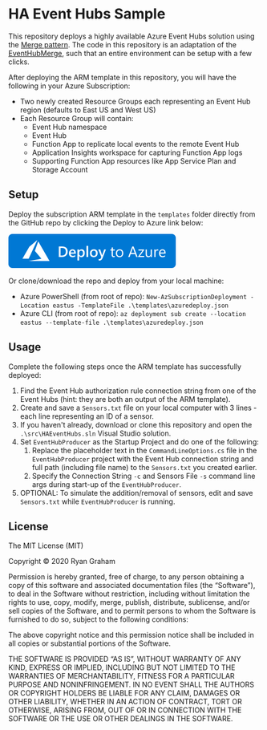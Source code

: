 # HA Event Hubs Sample

This repository deploys a highly available Azure Event Hubs solution using the [Merge pattern](https://docs.microsoft.com/en-us/azure/event-hubs/event-hubs-federation-patterns#merge). The code in this repository is an adaptation of the [EventHubMerge](https://github.com/Azure-Samples/azure-messaging-replication-dotnet/tree/main/functions/code/EventHubMerge), such that an entire environment can be setup with a few clicks.

After deploying the ARM template in this repository, you will have the following in your Azure Subscription:

- Two newly created Resource Groups each representing an Event Hub region (defaults to East US and West US)
- Each Resource Group will contain:
    - Event Hub namespace
    - Event Hub
    - Function App to replicate local events to the remote Event Hub
    - Application Insights workspace for capturing Function App logs
    - Supporting Function App resources like App Service Plan and Storage Account

## Setup

Deploy the subscription ARM template in the `templates` folder directly from the GitHub repo by clicking the Deploy to Azure link below:

[![Deploy To Azure](https://raw.githubusercontent.com/Azure/azure-quickstart-templates/master/1-CONTRIBUTION-GUIDE/images/deploytoazure.svg?sanitize=true)](https://portal.azure.com/#create/Microsoft.Template/uri/https%3A%2F%2Fraw.githubusercontent.com%2Frjygraham%2FHAEventHub%2Fmain%2Ftemplates%2Fazuredeploy.json)

Or clone/download the repo and deploy from your local machine:

- Azure PowerShell (from root of repo): `New-AzSubscriptionDeployment -Location eastus -TemplateFile .\templates\azuredeploy.json`
- Azure CLI (from root of repo): `az deployment sub create --location eastus --template-file .\templates\azuredeploy.json`

## Usage

Complete the following steps once the ARM template has successfully deployed:

1. Find the Event Hub authorization rule connection string from one of the Event Hubs (hint: they are both an output of the ARM template).
1. Create and save a `Sensors.txt` file on your local computer with 3 lines - each line representing an ID of a sensor.
1. If you haven't already, download or clone this repository and open the `.\src\HAEventHubs.sln` Visual Studio solution.
1. Set `EventHubProducer` as the Startup Project and do one of the following:
    1. Replace the placeholder text in the `CommandLineOptions.cs` file in the `EventHubProducer` project with the Event Hub connection string and full path (including file name) to the `Sensors.txt` you created earlier.
    2. Specify the Connection String `-c` and Sensors File `-s` command line args during start-up of the `EventHubProducer`.
1. OPTIONAL: To simulate the addition/removal of sensors, edit and save `Sensors.txt` while `EventHubProducer` is running.

## License

The MIT License (MIT)

Copyright © 2020 Ryan Graham

Permission is hereby granted, free of charge, to any person obtaining a copy of this software and associated documentation files (the “Software”), to deal in the Software without restriction, including without limitation the rights to use, copy, modify, merge, publish, distribute, sublicense, and/or sell copies of the Software, and to permit persons to whom the Software is furnished to do so, subject to the following conditions:

The above copyright notice and this permission notice shall be included in all copies or substantial portions of the Software.

THE SOFTWARE IS PROVIDED “AS IS”, WITHOUT WARRANTY OF ANY KIND, EXPRESS OR IMPLIED, INCLUDING BUT NOT LIMITED TO THE WARRANTIES OF MERCHANTABILITY, FITNESS FOR A PARTICULAR PURPOSE AND NONINFRINGEMENT. IN NO EVENT SHALL THE AUTHORS OR COPYRIGHT HOLDERS BE LIABLE FOR ANY CLAIM, DAMAGES OR OTHER LIABILITY, WHETHER IN AN ACTION OF CONTRACT, TORT OR OTHERWISE, ARISING FROM, OUT OF OR IN CONNECTION WITH THE SOFTWARE OR THE USE OR OTHER DEALINGS IN THE SOFTWARE.